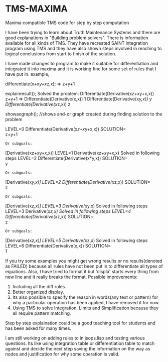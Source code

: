 # TMS-MAXIMA
Maxima compatible TMS code for step by step computation

I have been trying to learn about Truth Maintenance Systems and there are good explanations in "Building problem solvers". There is information available for all kinds of TMS. They have recreated SAINT integration program using TMS and they have also shown steps involved in reaching to logical conclusions from start to finish of the solution.

I have made changes to program to make it suitable for differentiation and integrated it into maxima and it is working fine for some set of rules that I have put in.
example,

  differentiate(x+x*y+x*z,x); => z+y+1
  
  explainresult();
   Solved the problem:
Differentiate(Derivative(x*z+x*y+x,x))
z+y+1
=>
Differentiate(Derivative(x,x))
1
Differentiate(Derivative(x*y,x))
y
Differentiate(Derivative(x*z,x))
z



 showaograph();    //shows and-or graph created during finding solution to the problem
 
 LEVEL=0
Differentiate(Derivative(x*z+x*y+x,x))
    SOLUTION=  
z+y+1
    
    Or subgoals:    
[Derivative(x*z+x*y+x,x)]
   LEVEL=1
Derivative(x*z+x*y+x,x)
    Solved in following steps
      LEVEL=2
Differentiate(Derivative(x*y,x))
    SOLUTION=  
y
    
    Or subgoals:    
[Derivative(x*y,x)]
      LEVEL=2
Differentiate(Derivative(x*z,x))
    SOLUTION=  
z
    
    Or subgoals:    
[Derivative(x*z,x)]
         LEVEL=3
Derivative(x*y,x)
    Solved in following steps
         LEVEL=3
Derivative(x*z,x)
    Solved in following steps
            LEVEL=4
Differentiate(Derivative(x*z,x))
    SOLUTION=  
z
    
    Or subgoals:    
[Derivative(x*z,x)]
               LEVEL=5
Derivative(x*z,x)
    Solved in following steps
                  LEVEL=6
Differentiate(Derivative(x,x))
    SOLUTION=  
1

If you try some examples you might get wrong results or no results(denoted as FAILED) because all rules have not been put in to differentiate all types of equations. Also, I have tried to format it but 'displa' starts every thing from new line and it really breaks the format.
Possible improvements:
1) Including all the diff rules.
2) Better organized display.
3) Its also possible to specify the reason in words(any text or pattern) for why  a particular operation has been applied, I have removed it for now.
3) Using TMS to solve Integration, Limits and Simplification because they all require pattern matching.

Step by step explaination could be a good teaching tool for students and has been asked for many times. 

I am still working on adding rules to in jsops.lisp and testing various questions. Its like using integration table or differentiation table to match against and decide the next step saving the information on the way as nodes and justification for why some operation is valid.
